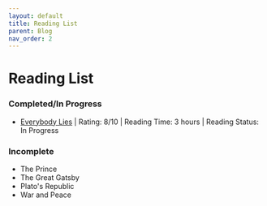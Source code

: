 ```yaml
---
layout: default
title: Reading List
parent: Blog
nav_order: 2
---
```

# Reading List

### Completed/In Progress
- [Everybody Lies](readinglist/Everybody_Lies.md) | Rating: 8/10 | Reading Time: 3 hours | Reading Status: In Progress

### Incomplete
- The Prince
- The Great Gatsby
- Plato's Republic
- War and Peace